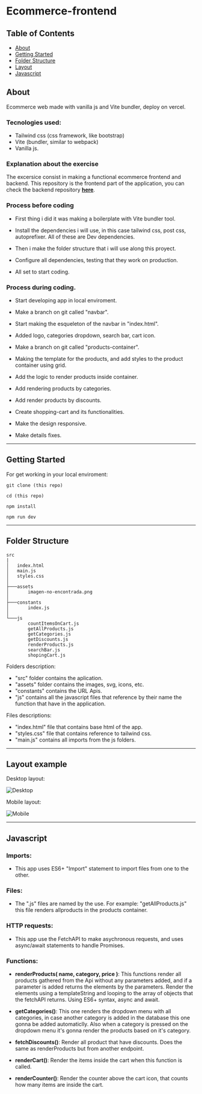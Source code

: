 # Ecommerce-frontend

## Table of Contents

- [About](#about)
- [Getting Started](#getting_started)
- [Folder Structure](#folder_structure)
- [Layout](#layout_example)
- [Javascript](#javascript)

## About <a name = "about"></a>

Ecommerce web made with vanilla js and Vite bundler, deploy on vercel.

### Tecnologies used:

- Tailwind css (css framework, like bootstrap)
- Vite (bundler, similar to webpack)
- Vanilla js.

### Explanation about the exercise

The excersice consist in making a functional ecommerce frontend and backend.
This repository is the frontend part of the application, you can check the backend repository <a href="https://github.com/LeoCaprile/ecommerce-backend">**here**</a>.

### Process before coding

- First thing i did it was making a boilerplate with Vite bundler tool.
- Install the dependencies i will use, in this case tailwind css, post css, autoprefixer. All of these are Dev dependencies.
- Then i make the folder structure that i will use along this proyect.

- Configure all dependencies, testing that they work on production.
- All set to start coding.

### Process during coding.

- Start developing app in local enviroment.

- Make a branch on git called "navbar".

- Start making the esqueleton of the navbar in "index.html".

- Added logo, categories dropdown, search bar, cart icon.

- Make a branch on git called "products-container".

- Making the template for the products, and add styles to the product container using grid.

- Add the logic to render products inside container.

- Add rendering products by categories.

- Add render products by discounts.

- Create shopping-cart and its functionalities.

- Make the design responsive.

- Make details fixes.
<hr>

## Getting Started <a name = "getting_started"></a>

For get working in your local enviroment:

`git clone (this repo)`

`cd (this repo)`

`npm install`

`npm run dev`

<hr>

## Folder Structure <a name = "folder_structure"></a>

```
src
|
│   index.html
│   main.js
│   styles.css
│
├───assets
│       imagen-no-encontrada.png
│
├───constants
│       index.js
│
└───js
        countItemsOnCart.js
        getAllProducts.js
        getCategories.js
        getDiscounts.js
        renderProducts.js
        searchBar.js
        shopingCart.js

```

Folders description:

- "src" folder contains the aplication.
- "assets" folder contains the images, svg, icons, etc.
- "constants" contains the URL Apis.
- "js" contains all the javascript files that reference by their name the function that have in the application.

Files descriptions:

- "index.html" file that contains base html of the app.
- "styles.css" file that contains reference to tailwind css.
- "main.js" contains all imports from the js folders.

<hr>

## Layout example <a name = "layout_example"></a>

Desktop layout:

![Desktop](https://i.imgur.com/vFmwZlX.png)

Mobile layout:

![Mobile](https://i.imgur.com/67wd8nI.png)

<hr>

## Javascript <a name = "javascript"></a>

### Imports:

- This app uses ES6+ "Import" statement to import files from one to the other.

### Files:

- The ".js" files are named by the use. For example:
  "getAllProducts.js" this file renders allproducts in the products container.

### HTTP requests:

- This app use the FetchAPI to make asychronous requests, and uses async/await statements to handle Promises.

### Functions:

- **renderProducts( name, category, price )**:
  This functions render all products gathered from the Api without any parameters added, and if a parameter is added returns the elements by the parameters. Render the elements using a templateString and looping to the array of objects that the fetchAPI returns. Using ES6+ syntax, async and await.

- **getCategories()**: This one renders the dropdown menu with all categories, in case another category is added in the database this one gonna be added automaticlly. Also when a category is pressed on the
  dropdown menu it's gonna render the products based on it's category.

- **fetchDiscounts()**: Render all product that have discounts. Does the same as renderProducts but from another endpoint.

- **renderCart()**: Render the items inside the cart when this function is called.

- **renderCounter()**: Render the counter above the cart icon, that counts how many items are inside the cart.
